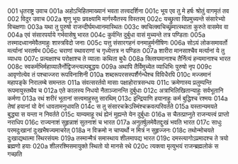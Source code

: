 001  धृतराष्ट्र उवाच
001a अहोऽभिहितमाख्यानं भवता तत्त्वदर्शिना
001c भूय एव तु मे हर्षः श्रोतुं वागमृतं तव
002  विदुर उवाच
002a शृणु भूयः प्रवक्ष्यामि मार्गस्यैतस्य विस्तरम्
002c यच्छ्रुत्वा विप्रमुच्यन्ते संसारेभ्यो विचक्षणाः
003a यथा तु पुरुषो राजन्दीर्घमध्वानमास्थितः
003c क्वचित्क्वचिच्छ्रमात्स्थाता कुरुते वासमेव वा
004a एवं संसारपर्याये गर्भवासेषु भारत
004c कुर्वन्ति दुर्बुधा वासं मुच्यन्ते तत्र पण्डिताः
005a तस्मादध्वानमेवैतमाहुः शास्त्रविदो जनाः
005c यत्तु संसारगहनं वनमाहुर्मनीषिणः
006a सोऽयं लोकसमावर्तो मर्त्यानां भरतर्षभ
006c चराणां स्थावराणां च गृध्येत्तत्र न पण्डितः
007a शारीरा मानसाश्चैव मर्त्यानां ये तु व्याधयः
007c प्रत्यक्षाश्च परोक्षाश्च ते व्यालाः कथिता बुधैः
008a क्लिश्यमानाश्च तैर्नित्यं हन्यमानाश्च भारत
008c स्वकर्मभिर्महाव्यालैर्नोद्विजन्त्यल्पबुद्धयः
009a अथापि तैर्विमुच्येत व्याधिभिः पुरुषो नृप
009c आवृणोत्येव तं पश्चाज्जरा रूपविनाशिनी
010a शब्दरूपरसस्पर्शैर्गन्धैश्च विविधैरपि
010c मज्जमानं महापङ्के निरालम्बे समन्ततः
011a संवत्सरर्तवो मासाः पक्षाहोरात्रसन्धयः
011c क्रमेणास्य प्रलुम्पन्ति रूपमायुस्तथैव च
012a एते कालस्य निधयो नैताञ्जानन्ति दुर्बुधाः
012c अत्राभिलिखितान्याहुः सर्वभूतानि कर्मणा
013a रथं शरीरं भूतानां सत्त्वमाहुस्तु सारथिम्
013c इन्द्रियाणि हयानाहुः कर्म बुद्धिश्च रश्मयः
014a तेषां हयानां यो वेगं धावतामनुधावति
014c स तु संसारचक्रेऽस्मिंश्चक्रवत्परिवर्तते
015a यस्तान्यमयते बुद्ध्या स यन्ता न निवर्तते
015c याम्यमाहू रथं ह्येनं मुह्यन्ते येन दुर्बुधाः
016a स चैतत्प्राप्नुते राजन्यत्त्वं प्राप्तो नराधिप
016c राज्यनाशं सुहृन्नाशं सुतनाशं च भारत
017a अनुतर्षुलमेवैतद्दुःखं भवति भारत
017c साधुः परमदुःखानां दुःखभैषज्यमाचरेत्
018a न विक्रमो न चाप्यर्थो न मित्रं न सुहृज्जनः
018c तथोन्मोचयते दुःखाद्यथात्मा स्थिरसंयमः
019a तस्मान्मैत्रं समास्थाय शीलमापद्य भारत
019c दमस्त्यागोऽप्रमादश्च ते त्रयो ब्रह्मणो हयाः
020a शीलरश्मिसमायुक्ते स्थितो यो मानसे रथे
020c त्यक्त्वा मृत्युभयं राजन्ब्रह्मलोकं स गच्छति
